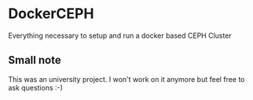 # DockerCEPH
Everything necessary to setup and run a docker based CEPH Cluster

## Small note
This was an university project. I won't work on it anymore but feel free to ask questions :-)

